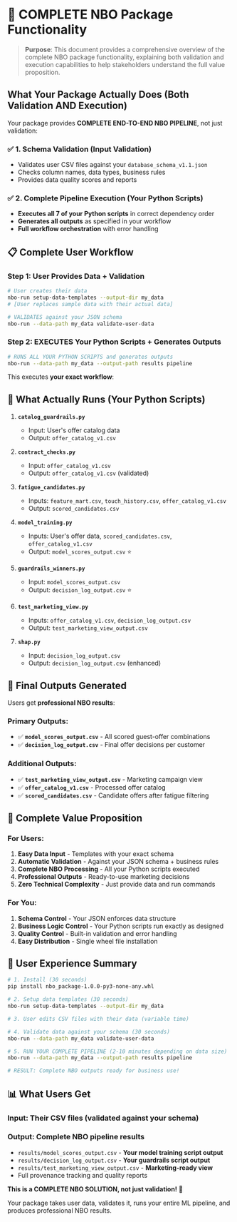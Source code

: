 # 🎯 COMPLETE NBO Package Functionality

> **Purpose**: This document provides a comprehensive overview of the complete NBO package functionality, explaining both validation and execution capabilities to help stakeholders understand the full value proposition.

## What Your Package Actually Does (Both Validation AND Execution)

Your package provides **COMPLETE END-TO-END NBO PIPELINE**, not just validation:

### ✅ **1. Schema Validation** (Input Validation)

- Validates user CSV files against your `database_schema_v1.1.json`
- Checks column names, data types, business rules
- Provides data quality scores and reports

### ✅ **2. Complete Pipeline Execution** (Your Python Scripts)

- **Executes all 7 of your Python scripts** in correct dependency order
- **Generates all outputs** as specified in your workflow
- **Full workflow orchestration** with error handling

## 📋 Complete User Workflow

### Step 1: User Provides Data + Validation

```bash
# User creates their data
nbo-run setup-data-templates --output-dir my_data
# [User replaces sample data with their actual data]

# VALIDATES against your JSON schema
nbo-run --data-path my_data validate-user-data
```

### Step 2: EXECUTES Your Python Scripts + Generates Outputs

```bash
# RUNS ALL YOUR PYTHON SCRIPTS and generates outputs
nbo-run --data-path my_data --output-path results pipeline
```

This executes **your exact workflow**:

## 🔄 **What Actually Runs (Your Python Scripts)**

1. **`catalog_guardrails.py`**

   - Input: User's offer catalog data
   - Output: `offer_catalog_v1.csv`

2. **`contract_checks.py`**

   - Input: `offer_catalog_v1.csv`
   - Output: `offer_catalog_v1.csv` (validated)

3. **`fatigue_candidates.py`**

   - Inputs: `feature_mart.csv`, `touch_history.csv`, `offer_catalog_v1.csv`
   - Output: `scored_candidates.csv`

4. **`model_training.py`**

   - Inputs: User's offer data, `scored_candidates.csv`, `offer_catalog_v1.csv`
   - Output: `model_scores_output.csv` ⭐

5. **`guardrails_winners.py`**

   - Input: `model_scores_output.csv`
   - Output: `decision_log_output.csv` ⭐

6. **`test_marketing_view.py`**

   - Inputs: `offer_catalog_v1.csv`, `decision_log_output.csv`
   - Output: `test_marketing_view_output.csv`

7. **`shap.py`**
   - Input: `decision_log_output.csv`
   - Output: `decision_log_output.csv` (enhanced)

## 📄 **Final Outputs Generated**

Users get **professional NBO results**:

### **Primary Outputs:**

- ✅ **`model_scores_output.csv`** - All scored guest-offer combinations
- ✅ **`decision_log_output.csv`** - Final offer decisions per customer

### **Additional Outputs:**

- ✅ **`test_marketing_view_output.csv`** - Marketing campaign view
- ✅ **`offer_catalog_v1.csv`** - Processed offer catalog
- ✅ **`scored_candidates.csv`** - Candidate offers after fatigue filtering

## 🎯 **Complete Value Proposition**

### **For Users:**

1. **Easy Data Input** - Templates with your exact schema
2. **Automatic Validation** - Against your JSON schema + business rules
3. **Complete NBO Processing** - All your Python scripts executed
4. **Professional Outputs** - Ready-to-use marketing decisions
5. **Zero Technical Complexity** - Just provide data and run commands

### **For You:**

1. **Schema Control** - Your JSON enforces data structure
2. **Business Logic Control** - Your Python scripts run exactly as designed
3. **Quality Control** - Built-in validation and error handling
4. **Easy Distribution** - Single wheel file installation

## 🚀 **User Experience Summary**

```bash
# 1. Install (30 seconds)
pip install nbo_package-1.0.0-py3-none-any.whl

# 2. Setup data templates (30 seconds)
nbo-run setup-data-templates --output-dir my_data

# 3. User edits CSV files with their data (variable time)

# 4. Validate data against your schema (30 seconds)
nbo-run --data-path my_data validate-user-data

# 5. RUN YOUR COMPLETE PIPELINE (2-10 minutes depending on data size)
nbo-run --data-path my_data --output-path results pipeline

# RESULT: Complete NBO outputs ready for business use!
```

## 📊 **What Users Get**

### **Input:** Their CSV files (validated against your schema)

### **Output:** Complete NBO pipeline results

- `results/model_scores_output.csv` - **Your model training script output**
- `results/decision_log_output.csv` - **Your guardrails script output**
- `results/test_marketing_view_output.csv` - **Marketing-ready view**
- Full provenance tracking and quality reports

**This is a COMPLETE NBO SOLUTION, not just validation!** 🎉

Your package takes user data, validates it, runs your entire ML pipeline, and produces professional NBO results.

